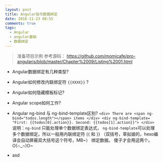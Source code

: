 ```yaml
---
layout: post
title: Angular指令数据绑定
date: 2016-11-23 08:55
comments: true
tags:
  - Angular
  - angular基础
  - 数据绑定
---
```



> 准备项目示例
 参考源码： https://github.com/momicafe/pro-angularjs/blob/master/Chapter%2009/Listing%2001.html
 <!-- more -->

* Angular数据绑定有几种类型?
*  Angular如何修改内联绑定符  `{{XXXX}}` ?
* Angular如何隐藏模板标记?
* Angular scope如何工作?
* Angular ng-bind 与 ng-bind-template区别?
        ```
                 <div>
                      There are <span ng-bind="todos.length"></span> items
                  </div>
                  <div ng-bind-template=
                       "First: {{todos[0].action}}. Second: {{todos[1].action}}">
                  </div>
        ```
        说明：`ng-bind` 只能处理单个数据绑定表达式， `ng-bind-template`可以处理多个数据绑定。所以一般用内联绑定符   {{  和 }}  （双括号，草拟娘的，hexo编译会自动屏蔽双大括号这个符号，MB~）  绑定数据。 傻子才会用这两个。O(∩_∩)O~

* asd
